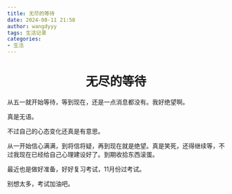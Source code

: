 ```yaml
---
title: 无尽的等待
date: 2024-08-11 21:58
author: wangdyyy
tags: 生活记录
categories:
- 生活
---
```

# <center>无尽的等待
从五一就开始等待，等到现在，还是一点消息都没有。我好绝望啊。

真是无语。

不过自己的心态变化还真是有意思。

从一开始信心满满，到将信将疑，再到现在就是绝望。真是笑死，还得继续等，不过我现在已经给自己心理建设好了。到期收拾东西滚蛋。

最近也是做好准备，好好复习考试，11月份过考试。

别想太多，考试加油吧。